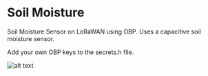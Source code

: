 # Soil Moisture
Soil Moisture Sensor on LoRaWAN using OBP. Uses a capacitive soil moisture sensor.

Add your own OBP keys to the secrets.h file.

![alt text]("https://github.com/wilyarti/soil_moisture/blob/master/soilmoisturesensor.jpg")
